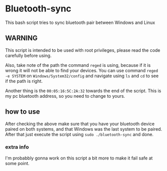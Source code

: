 # Bluetooth-sync

This bash script tries to sync bluetooth pair between Windows and Linux

## WARNING

This script is intended to be used with root privileges, please read the code carefully before using.

Also, take note of the path the command `reged` is using, because if it is wrong it will not be able to find your devices.
You can use command `reged -e SYSTEM` on `Windows/System32/config` and navigate using `ls` and `cd` to see if the path is right. 

Another thing is the `00:05:16:5C:2A:32` towards the end of the script. This is my pc bluetooth address, so you need to change to yours.


## how to use

After checking the above make sure that you have your bluetooth device paired on both systems, and that Windows was the last system to be paired. 
After that just execute the script using `sudo ./bluetooth-sync` and done.



### extra info

I'm probabbly gonna work on this script a bit more to make it fail safe at some point.
